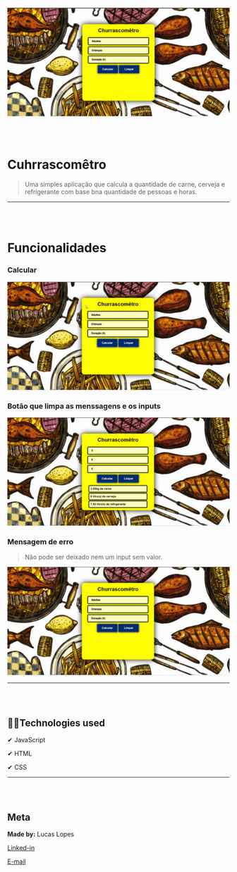 

![Churrascomêtro](img/readme/churras..gif)
<br/><br/><br/><br/>

# Cuhrrascomêtro

>Uma simples aplicação que calcula a quantidade de carne, cerveja e refrigerante com base bna quantidade de pessoas e horas. 
---
<br/><br/>

# Funcionalidades

### Calcular
![Botão 'Calcular'](img/readme/calc.gif)
<br/>

### Botão que limpa as menssagens e os inputs
![Botão 'Limpar'](img/readme/limp..gif)
<br/>

### Mensagem de erro
>Não pode ser deixado nem um input sem valor.

![Mensagem de erro](img/readme/erro.gif)
<br/>

----
<br/><br/>

## 👨‍💻Technologies used

✔ JavaScript

✔ HTML

✔ CSS


---
<br/><br/>

## Meta
**Made by:** Lucas Lopes

[Linked-in](https://www.linkedin.com/in/lucas-lopes-840965190/ "My Linked-in")

[E-mail](mailto:lucas.santos.pessoal@outlook.com "My e-mail")

 